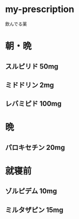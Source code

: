 # my-prescription
飲んでる薬

# 朝・晩
## スルピリド 50mg
## ミドドリン 2mg
## レバミピド 100mg

# 晩
## パロキセチン 20mg

# 就寝前

## ゾルピデム 10mg
## ミルタザピン 15mg
